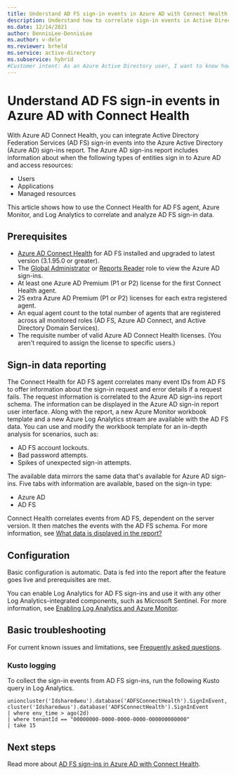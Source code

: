 ```yaml
---
title: Understand AD FS sign-in events in Azure AD with Connect Health
description: Understand how to correlate sign-in events in Active Directory Federation Services (AD FS) security logs into one sign-in event in Azure for parsing.
ms.date: 12/14/2021
author: DennisLee-DennisLee
ms.author: v-dele
ms.reviewer: brheld
ms.service: active-directory
ms.subservice: hybrid
#Customer intent: As an Azure Active Directory user, I want to know how sign-in events in AD FS security logs relate to a single Azure sign-in event so that I can parse sign-in data in Azure.
---
```

# Understand AD FS sign-in events in Azure AD with Connect Health

With Azure AD Connect Health, you can integrate Active Directory Federation Services (AD FS) sign-in events into the Azure Active Directory (Azure AD) sign-ins report. The Azure AD sign-ins report includes information about when the following types of entities sign in to Azure AD and access resources:

- Users
- Applications
- Managed resources

This article shows how to use the Connect Health for AD FS agent, Azure Monitor, and Log Analytics to correlate and analyze AD FS sign-in data.

## Prerequisites

- [Azure AD Connect Health](/azure/active-directory/hybrid/reference-connect-health-faq) for AD FS installed and upgraded to latest version (3.1.95.0 or greater).
- The [Global Administrator](/azure/active-directory/roles/permissions-reference#global-administrator) or [Reports Reader](/azure/active-directory/roles/permissions-reference#reports-reader) role to view the Azure AD sign-ins.
- At least one Azure AD Premium (P1 or P2) license for the first Connect Health agent.
- 25 extra Azure AD Premium (P1 or P2) licenses for each extra registered agent.
- An equal agent count to the total number of agents that are registered across all monitored roles (AD FS, Azure AD Connect, and Active Directory Domain Services).
- The requisite number of valid Azure AD Connect Health licenses. (You aren't required to assign the license to specific users.)

## Sign-in data reporting

The Connect Health for AD FS agent correlates many event IDs from AD FS to offer information about the sign-in request and error details if a request fails. The request information is correlated to the Azure AD sign-ins report schema. The information can be displayed in the Azure AD sign-in report user interface. Along with the report, a new Azure Monitor workbook template and a new Azure Log Analytics stream are available with the AD FS data. You can use and modify the workbook template for an in-depth analysis for scenarios, such as:

- AD FS account lockouts.
- Bad password attempts.
- Spikes of unexpected sign-in attempts.

The available data mirrors the same data that's available for Azure AD sign-ins. Five tabs with information are available, based on the sign-in type:

- Azure AD
- AD FS

Connect Health correlates events from AD FS, dependent on the server version. It then matches the events with the AD FS schema. For more information, see [What data is displayed in the report?](/azure/active-directory/hybrid/how-to-connect-health-ad-fs-sign-in#what-data-is-displayed-in-the-report)

## Configuration

Basic configuration is automatic. Data is fed into the report after the feature goes live and prerequisites are met.

You can enable Log Analytics for AD FS sign-ins and use it with any other Log Analytics-integrated components, such as Microsoft Sentinel. For more information, see [Enabling Log Analytics and Azure Monitor](/azure/active-directory/hybrid/how-to-connect-health-ad-fs-sign-in#enabling-log-analytics-and-azure-monitor).

## Basic troubleshooting

For current known issues and limitations, see [Frequently asked questions](/azure/active-directory/hybrid/how-to-connect-health-ad-fs-sign-in#frequently-asked-questions).

### Kusto logging

To collect the sign-in events from AD FS sign-ins, run the following Kusto query in Log Analytics.

```kusto
unioncluster('Idsharedweu').database('ADFSConnectHealth').SignInEvent,  
cluster('Idsharedwus').database('ADFSConnectHealth').SignInEvent 
| where env_time > ago(2d)
| where tenantId == "00000000-0000-0000-0000-000000000000"
| take 15
```

## Next steps

Read more about [AD FS sign-ins in Azure AD with Connect Health](/azure/active-directory/hybrid/how-to-connect-health-ad-fs-sign-in).
